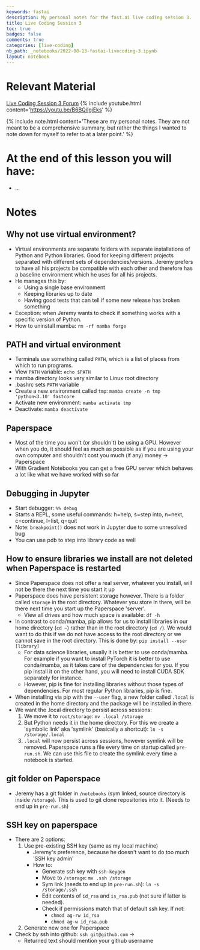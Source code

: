 ```yaml
---
keywords: fastai
description: My personal notes for the fast.ai live coding session 3.
title: Live Coding Session 3
toc: true 
badges: false
comments: true
categories: [live-coding]
nb_path: _notebooks/2022-08-13-fastai-livecoding-3.ipynb
layout: notebook
---
```


<!--
#################################################
### THIS FILE WAS AUTOGENERATED! DO NOT EDIT! ###
#################################################
# file to edit: _notebooks/2022-08-13-fastai-livecoding-3.ipynb
-->

<div class="container" id="notebook-container">
        
<div class="cell border-box-sizing text_cell rendered"><div class="inner_cell">
<div class="text_cell_render border-box-sizing rendered_html">
<h1 id="Relevant-Material">Relevant Material<a class="anchor-link" href="#Relevant-Material"> </a></h1><p><a href="https://forums.fast.ai/t/live-coding-3/96707">Live Coding Session 3 Forum</a>
{% include youtube.html content='<a href="https://youtu.be/B6BQiIgiEks">https://youtu.be/B6BQiIgiEks</a>' %}</p>

</div>
</div>
</div>
<div class="cell border-box-sizing text_cell rendered"><div class="inner_cell">
<div class="text_cell_render border-box-sizing rendered_html">
<p>{% include note.html content='These are my personal notes. They are not meant to be a comprehensive summary, but rather the things I wanted to note down for myself to refer to at a later point.' %}</p>

</div>
</div>
</div>
<div class="cell border-box-sizing text_cell rendered"><div class="inner_cell">
<div class="text_cell_render border-box-sizing rendered_html">
<h1 id="At-the-end-of-this-lesson-you-will-have:">At the end of this lesson you will have:<a class="anchor-link" href="#At-the-end-of-this-lesson-you-will-have:"> </a></h1><ul>
<li>...</li>
</ul>

</div>
</div>
</div>
<div class="cell border-box-sizing text_cell rendered"><div class="inner_cell">
<div class="text_cell_render border-box-sizing rendered_html">
<h1 id="Notes">Notes<a class="anchor-link" href="#Notes"> </a></h1>
</div>
</div>
</div>
<div class="cell border-box-sizing text_cell rendered"><div class="inner_cell">
<div class="text_cell_render border-box-sizing rendered_html">
<h2 id="Why-not-use-virtual-environment?">Why not use virtual environment?<a class="anchor-link" href="#Why-not-use-virtual-environment?"> </a></h2><ul>
<li>Virtual environments are separate folders with separate installations of Python and Python libraries. Good for keeping different projects separated with different sets of dependencies/versions. Jeremy prefers to have all his projects be compatible with each other and therefore has a baseline environment which he uses for all his projects.</li>
<li>He manages this by:<ul>
<li>Using a single base environment</li>
<li>Keeping libraries up to date</li>
<li>Having good tests that can tell if some new release has broken something</li>
</ul>
</li>
<li>Exception: when Jeremy wants to check if something works with a specific version of Python.</li>
<li>How to uninstall mamba: <code>rm -rf mamba forge</code></li>
</ul>

</div>
</div>
</div>
<div class="cell border-box-sizing text_cell rendered"><div class="inner_cell">
<div class="text_cell_render border-box-sizing rendered_html">
<h2 id="PATH-and-virtual-environment">PATH and virtual environment<a class="anchor-link" href="#PATH-and-virtual-environment"> </a></h2><ul>
<li>Terminals use something called <code>PATH</code>, which is a list of places from which to run programs.</li>
<li>View <code>PATH</code> variable: <code>echo $PATH</code></li>
<li>mamba directory looks very similar to Linux root directory</li>
<li>.bashrc sets <code>PATH</code> variable</li>
<li>Create a new environment called <code>tmp</code>: <code>mamba create -n tmp 'python&lt;3.10' fastcore</code></li>
<li>Activate new environment: <code>mamba activate tmp</code></li>
<li>Deactivate: <code>mamba deactivate</code></li>
</ul>

</div>
</div>
</div>
<div class="cell border-box-sizing text_cell rendered"><div class="inner_cell">
<div class="text_cell_render border-box-sizing rendered_html">
<h2 id="Paperspace">Paperspace<a class="anchor-link" href="#Paperspace"> </a></h2><ul>
<li>Most of the time you won't (or shouldn't) be using a GPU. However when you do, it should feel as much as possible as if you are using your own computer and shouldn't cost you much (if any) money &rarr; Paperspace </li>
<li>With Gradient Notebooks you can get a free GPU server which behaves a lot like what we have worked with so far</li>
</ul>

</div>
</div>
</div>
<div class="cell border-box-sizing text_cell rendered"><div class="inner_cell">
<div class="text_cell_render border-box-sizing rendered_html">
<h2 id="Debugging-in-Jupyter">Debugging in Jupyter<a class="anchor-link" href="#Debugging-in-Jupyter"> </a></h2><ul>
<li>Start debugger: <code>%% debug</code></li>
<li>Starts a REPL, some useful commands: h=help, s=step into, n=next, c=continue, l=list, q=quit</li>
<li>Note: <code>breakpoint()</code> does not work in Jupyter due to some unresolved bug</li>
<li>You can use pdb to step into library code as well</li>
</ul>

</div>
</div>
</div>
<div class="cell border-box-sizing text_cell rendered"><div class="inner_cell">
<div class="text_cell_render border-box-sizing rendered_html">
<h2 id="How-to-ensure-libraries-we-install-are-not-deleted-when-Paperspace-is-restarted">How to ensure libraries we install are not deleted when Paperspace is restarted<a class="anchor-link" href="#How-to-ensure-libraries-we-install-are-not-deleted-when-Paperspace-is-restarted"> </a></h2><ul>
<li>Since Paperspace does not offer a real server, whatever you install, will not be there the next time you start it up</li>
<li>Paperspace does have persistent storage however. There is a folder called <code>storage</code> in the root directory. Whatever you store in there, will be there next time you start up the Paperspace 'server'.<ul>
<li>View all drives and how much space is available: <code>df -h</code></li>
</ul>
</li>
<li>In contrast to conda/mamba, pip allows for us to install libraries in our home directory (<code>cd ~</code>) rather than in the root directory (<code>cd /</code>). We would want to do this if we do not have access to the root directory or we cannot save in the root directory. This is done by: <code>pip install --user [library]</code><ul>
<li>For data science libraries, usually it is better to use conda/mamba. For example if you want to install PyTorch it is better to use conda/mamba, as it takes care of the dependencies for you. If you pip install it on the other hand, you will need to install CUDA SDK separately for instance. </li>
<li>However, pip is fine for installing libraries without those types of dependencies. For most regular Python libraries, pip is fine. </li>
</ul>
</li>
<li>When installing via pip with the <code>--user</code> flag, a new folder called <code>.local</code> is created in the home directory and the package will be installed in there.</li>
<li>We want the .local directory to persist across sessions:<ol>
<li>We move it to <code>root/storage</code>: <code>mv .local /storage</code> </li>
<li>But Python needs it in the home directory. For this we create a 'symbolic link' aka 'symlink' (basically a shortcut): <code>ln -s /storage/.local</code></li>
<li><code>.local</code> will now persist across sessions, however symlink will be removed. Paperspace runs a file every time on startup called <code>pre-run.sh</code>. We can use this file to create the symlink every time a notebook is started.</li>
</ol>
</li>
</ul>

</div>
</div>
</div>
<div class="cell border-box-sizing text_cell rendered"><div class="inner_cell">
<div class="text_cell_render border-box-sizing rendered_html">
<h2 id="git-folder-on-Paperspace">git folder on Paperspace<a class="anchor-link" href="#git-folder-on-Paperspace"> </a></h2><ul>
<li>Jeremy has a git folder in <code>/notebooks</code> (sym linked, source directory is inside <code>/storage</code>). This is used to git clone repositories into it. (Needs to end up in <code>pre-run.sh</code>)</li>
</ul>
<h2 id="SSH-key-on-paperspace">SSH key on paperspace<a class="anchor-link" href="#SSH-key-on-paperspace"> </a></h2><ul>
<li>There are 2 options:<ol>
<li>Use pre-existing SSH key (same as my local machine)<ul>
<li>Jeremy's preference, because he doesn't want to do too much 'SSH key admin'</li>
<li>How to:<ul>
<li>Generate ssh key with <code>ssh-keygen</code></li>
<li>Move to <code>/storage</code>: <code>mv .ssh /storage</code></li>
<li>Sym link (needs to end up in <code>pre-run.sh</code>): <code>ln -s /storage/.ssh</code></li>
<li>Edit contents of <code>id_rsa</code> and <code>is_rsa.pub</code> (not sure if latter is needed).</li>
<li>Check if permissions match that of default ssh key. If not: <ul>
<li><code>chmod ag-rw id_rsa</code></li>
<li><code>chmod ag-w id_rsa.pub</code></li>
</ul>
</li>
</ul>
</li>
</ul>
</li>
<li>Generate new one for Paperspace</li>
</ol>
</li>
<li>Check by ssh into github: <code>ssh git@github.com</code> &rarr;<ul>
<li>Returned text should mention your github username</li>
</ul>
</li>
</ul>

</div>
</div>
</div>
</div>
 

